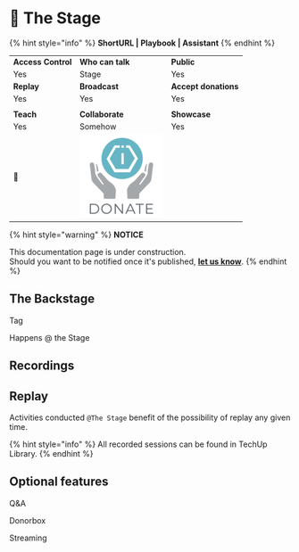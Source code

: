 # 🚧 The Stage

{% hint style="info" %}
**ShortURL | Playbook | Assistant**
{% endhint %}



|                    |                                                                                                                     |                      |
| ------------------ | ------------------------------------------------------------------------------------------------------------------- | -------------------- |
| **Access Control** | **Who can talk**                                                                                                    | **Public**           |
| Yes                | Stage                                                                                                               | Yes                  |
| **Replay**         | **Broadcast**                                                                                                       | **Accept donations** |
| Yes                | Yes                                                                                                                 | Yes                  |
|                    |                                                                                                                     |                      |
| **Teach**          | **Collaborate**                                                                                                     | **Showcase**         |
| Yes                | Somehow                                                                                                             | Yes                  |
| :toolbox:          | <img src="../../.gitbook/assets/[TIOF] Comms [P] TIOF Website Donate ENG v1.0 (1) (1).png" alt="" data-size="line"> |                      |







{% hint style="warning" %}
**NOTICE**

This documentation page is under construction.\
Should you want to be notified once it's published, [**let us know**](https://tiof.click/TIOFTarianUpdatesService).
{% endhint %}

## The Backstage





Tag

Happens @ the Stage



## Recordings

## Replay

Activities conducted `@The Stage` benefit of the possibility of replay any given time.

{% hint style="info" %}
All recorded sessions can be found in TechUp Library.
{% endhint %}

&#x20;

## Optional features

Q\&A

Donorbox

Streaming

